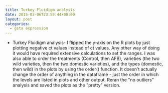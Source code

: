 ```yaml
---
title: Turkey Fluidigm analysis
date: 2015-03-06T23:59:44+00:00
layout: post
categories:
  - gsta expression
---
```

  * Turkey Fluidigm analysis- I flipped the y-axis on the R plots by just plotting negative ct values instead of ct values. Any other way of doing it would have required extensive calculations to set the ranges. I was also able to order the treatments (Control, then AFB), varieties (the two wild varieties, then the two domestic varieties), and the types (domestic, then wild) in the plots by using the order() function. It doesn't actually change the order of anything in the dataframe - just the order in which the levels are listed in plots and other output. Reran the "no outliers" analysis and saved the plots as the "pretty" version.

